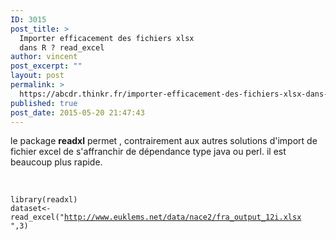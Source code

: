 ```yaml
---
ID: 3015
post_title: >
  Importer efficacement des fichiers xlsx
  dans R ? read_excel
author: vincent
post_excerpt: ""
layout: post
permalink: >
  https://abcdr.thinkr.fr/importer-efficacement-des-fichiers-xlsx-dans-r-read_excel/
published: true
post_date: 2015-05-20 21:47:43
---
```

le package <strong>readxl</strong> permet , contrairement aux autres solutions d'import de fichier excel de s'affranchir de dépendance type java ou perl. il est beaucoup plus rapide.<br /><br /> <pre><code><br />library(readxl)<br />dataset&lt;-read_excel("http://www.euklems.net/data/nace2/fra_output_12i.xlsx ",3)<br /></code></pre>